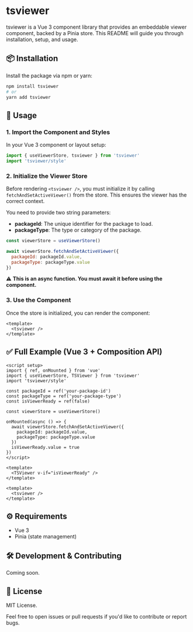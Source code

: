 # tsviewer

tsviewer is a Vue 3 component library that provides an embeddable viewer component, backed by a Pinia store. This README will guide you through installation, setup, and usage.

## **📦 Installation**

Install the package via npm or yarn:

```bash
npm install tsviewer
# or
yarn add tsviewer
```

## **🚀 Usage**

### **1. Import the Component and Styles**

In your Vue 3 component or layout setup:

```javascript
import { useViewerStore, tsviewer } from 'tsviewer'
import 'tsviewer/style'
```

### **2. Initialize the Viewer Store**

Before rendering `<tsviewer />`, you must initialize it by calling `fetchAndSetActiveViewer()` from the store. This ensures the viewer has the correct context.

You need to provide two string parameters:
- **packageId**: The unique identifier for the package to load.
- **packageType**: The type or category of the package.

```javascript
const viewerStore = useViewerStore()

await viewerStore.fetchAndSetActiveViewer({
  packageId: packageId.value,
  packageType: packageType.value
})
```

⚠️ **This is an async function. You must await it before using the component.**

### **3. Use the Component**

Once the store is initialized, you can render the component:

```vue
<template>
  <tsviewer />
</template>
```

## **✅ Full Example (Vue 3 + Composition API)**

```vue
<script setup>
import { ref, onMounted } from 'vue'
import { useViewerStore, TSViewer } from 'tsviewer'
import 'tsviewer/style'

const packageId = ref('your-package-id')
const packageType = ref('your-package-type')
const isViewerReady = ref(false)

const viewerStore = useViewerStore()

onMounted(async () => {
  await viewerStore.fetchAndSetActiveViewer({
    packageId: packageId.value,
    packageType: packageType.value
  })
  isViewerReady.value = true
})
</script>

<template>
  <TSViewer v-if="isViewerReady" />
</template>

<template>
  <tsviewer />
</template>
```

## **⚙️ Requirements**

- Vue 3
- Pinia (state management)

## **🛠️ Development & Contributing**

Coming soon.

## **📄 License**

MIT License.

Feel free to open issues or pull requests if you'd like to contribute or report bugs.